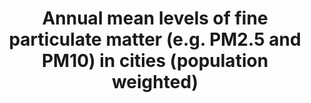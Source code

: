 ---
actual_indicator_available: Annual mean levels of PM2.5 and PM10 in cities weighted
  by population
comments_and_limitations: Note that a constant population (2010) was used.  Note that
  the number of cities that have data can vary from year to year.
computation_units: micrograms per cubic meter
data_non_statistical: false
date_metadata_updated: '2017-10-11'
date_of_national_source_publication: '2017-07-31'
goal_meta_link: http://unstats.un.org/sdgs/files/metadata-compilation/Metadata-Goal-11.pdf
graph description: Line graph
graph_title: Annual mean levels of PM2.5 in US cities weighted by population
graph_type: line
has_metadata: true
indicator: 11.6.2
indicator_name: Annual mean levels of fine particulate matter (e.g. PM2.5 and PM10)
  in cities (population weighted)
indicator_sort_order: 11-06-02
indicator_variable: annl_mn_pm_cities_pw_pm2_5
layout: indicator
national_geographical_coverage: United States
periodicity: annual
permalink: /11-6-2/
published: true
rationale_interpretation: "Mean or average: Levels of air pollution can vary drastically\
  \ from day to day based on local weather conditions, geography, economic output,\
  \ etc. Articulating the indicator as annual mean is a more specific indicator for\
  \ monitoring the health and environmental impacts of sustainable growth and development\
  \ in cities over time. WHO air quality guidelines provide specific recommendations\
  \ on the mean levels of fine particulate matter which can support measuring the\
  \ per capita health impacts related to any improvements or degradation in air quality\
  \ in cities. Incidents of high air pollution levels also have health impacts, but\
  \ these are less important than longer term exposures, and related statistics are\
  \ less reliable in view of greater variability due to external factors, we therefore\
  \ do recommend a more specific articulation of this indicator to as annual means\
  \ as a way to monitor SDG achievement. \nFine particulate matter: Fine particulate\
  \ matter (i.e. PM2.5) can be directly linked to estimates of health risks. Coarse\
  \ particulate matter (i.e. PM10) measurements can be converted to PM2.5, but will\
  \ inherently introduce additional uncertainty to estimates of impacts (e.g. health).\
  \ Articulating this indicator to fine particulate matter increases its specificity\
  \ and its relevance for monitoring the health impacts of sustainable development\
  \ policies. \nPopulation weighted: The population size of cities vary within a country.\
  \ Weighting annual mean air quality measurements of fine PM by the city population\
  \ size relative to other cities in a country increases the suitability and measurability\
  \ of this indicator at a national scale. Furthermore it makes estimating the related\
  \ impacts on health and other sustainable development issues (e.g. improvements\
  \ in energy efficiency from sustainable transport) more feasbile and accurate for\
  \ monitoring progress."
reporting_status: complete
scheduled_update_by_SDG_team: '2018-09-30'
scheduled_update_by_national_source: '2018-07-31'
sdg_goal: 11
source_active_1: true
source_agency_staff_email_1: mintz.david@epa.gov
source_agency_staff_name_1: David Mintz
source_agency_survey_dataset_1: United States Environmental Protection Agency
source_notes_1: null
source_organisation_1: United States Environmental Protection Agency
source_title_1: null
source_url_1: https://www.epa.gov/air-trends/air-quality-cities-and-counties
target: By 2030, reduce the adverse per capita environmental impact of cities, including
  by paying special attention to air quality and municipal and other waste management.
target_id: '11.6'
time_period: 2000 to most recent complete year of data.  PM data for a given year
  is considered final May 1 of the following year.
title: Annual mean levels of fine particulate matter (e.g. PM2.5 and PM10) in cities
  (population weighted)
un_custodial_agency: 'WHO (Partnering Agencies: UN Habitat, UNEP, OECD)'
un_designated_tier: '1'
us_method_of_computation: 'Steps for computing the indicator: 1. Retrieved monitor-level
  annual mean values from EPA''s Air Quality System. (These annual means are the average
  of the four calendar quarter averages. At least 11 24-hour observations in each
  calendar quarter is required for the annual mean to be valid.  Otherwise it is invalid
  and not used.) 2. The highest annual mean among all monitors in each city (using
  Core Based Statistical Areas as defined by the United States Census Bureau) was
  computed to represent each city. 3. For each city, multiplied the maximum annual
  mean by the 2010 population. 4. Summed this population-weighted annual mean across
  all cities with data. 5. Divided this sum by the sum of all cities with data. 6.
  Resulting value is an average population-weighted concentration.'
variable_description: null
variable_notes: null
---